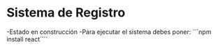 <h1>Sistema de Registro</h1>
-Estado en construcción
-Para ejecutar el sistema debes poner:
´´´npm install react´´´´
